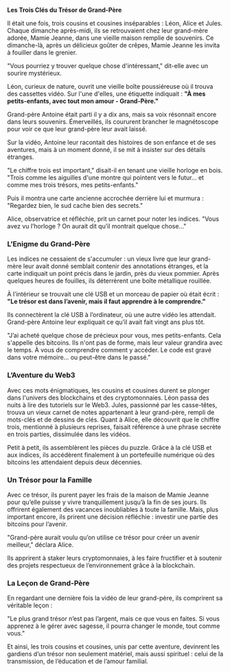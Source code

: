 **Les Trois Clés du Trésor de Grand-Père**  

Il était une fois, trois cousins et cousines inséparables : Léon, Alice et Jules. Chaque dimanche après-midi, ils se retrouvaient chez leur grand-mère adorée, Mamie Jeanne, dans une vieille maison remplie de souvenirs. Ce dimanche-là, après un délicieux goûter de crêpes, Mamie Jeanne les invita à fouiller dans le grenier.  

"Vous pourriez y trouver quelque chose d'intéressant," dit-elle avec un sourire mystérieux.  

Léon, curieux de nature, ouvrit une vieille boîte poussiéreuse où il trouva des cassettes vidéo. Sur l'une d'elles, une étiquette indiquait : **"À mes petits-enfants, avec tout mon amour - Grand-Père."**  

Grand-père Antoine était parti il y a dix ans, mais sa voix résonnait encore dans leurs souvenirs. Émerveillés, ils coururent brancher le magnétoscope pour voir ce que leur grand-père leur avait laissé.  

Sur la vidéo, Antoine leur racontait des histoires de son enfance et de ses aventures, mais à un moment donné, il se mit à insister sur des détails étranges.  

"Le chiffre trois est important," disait-il en tenant une vieille horloge en bois. "Trois comme les aiguilles d'une montre qui pointent vers le futur... et comme mes trois trésors, mes petits-enfants."  

Puis il montra une carte ancienne accrochée derrière lui et murmura : "Regardez bien, le sud cache bien des secrets."  

Alice, observatrice et réfléchie, prit un carnet pour noter les indices. "Vous avez vu l’horloge ? On aurait dit qu’il montrait quelque chose…"  

### L’Enigme du Grand-Père  

Les indices ne cessaient de s'accumuler : un vieux livre que leur grand-mère leur avait donné semblait contenir des annotations étranges, et la carte indiquait un point précis dans le jardin, près du vieux pommier. Après quelques heures de fouilles, ils déterrèrent une boîte métallique rouillée.  

À l’intérieur se trouvait une clé USB et un morceau de papier où était écrit : **"Le trésor est dans l’avenir, mais il faut apprendre à le comprendre."**  

Ils connectèrent la clé USB à l’ordinateur, où une autre vidéo les attendait. Grand-père Antoine leur expliquait ce qu’il avait fait vingt ans plus tôt.  

"J’ai acheté quelque chose de précieux pour vous, mes petits-enfants. Cela s'appelle des bitcoins. Ils n'ont pas de forme, mais leur valeur grandira avec le temps. À vous de comprendre comment y accéder. Le code est gravé dans votre mémoire... ou peut-être dans le passé."  

### L’Aventure du Web3  

Avec ces mots énigmatiques, les cousins et cousines durent se plonger dans l'univers des blockchains et des cryptomonnaies. Léon passa des nuits à lire des tutoriels sur le Web3. Jules, passionné par les casse-têtes, trouva un vieux carnet de notes appartenant à leur grand-père, rempli de mots-clés et de dessins de clés. Quant à Alice, elle découvrit que le chiffre trois, mentionné à plusieurs reprises, faisait référence à une phrase secrète en trois parties, dissimulée dans les vidéos.  

Petit à petit, ils assemblèrent les pièces du puzzle. Grâce à la clé USB et aux indices, ils accédèrent finalement à un portefeuille numérique où des bitcoins les attendaient depuis deux décennies.  

### Un Trésor pour la Famille  

Avec ce trésor, ils purent payer les frais de la maison de Mamie Jeanne pour qu’elle puisse y vivre tranquillement jusqu’à la fin de ses jours. Ils offrirent également des vacances inoubliables à toute la famille. Mais, plus important encore, ils prirent une décision réfléchie : investir une partie des bitcoins pour l’avenir.  

"Grand-père aurait voulu qu’on utilise ce trésor pour créer un avenir meilleur," déclara Alice.  

Ils apprirent à staker leurs cryptomonnaies, à les faire fructifier et à soutenir des projets respectueux de l’environnement grâce à la blockchain.  

### La Leçon de Grand-Père  

En regardant une dernière fois la vidéo de leur grand-père, ils comprirent sa véritable leçon :  

"Le plus grand trésor n’est pas l’argent, mais ce que vous en faites. Si vous apprenez à le gérer avec sagesse, il pourra changer le monde, tout comme vous."  

Et ainsi, les trois cousins et cousines, unis par cette aventure, devinrent les gardiens d’un trésor non seulement matériel, mais aussi spirituel : celui de la transmission, de l’éducation et de l’amour familial.  